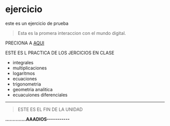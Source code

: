 # ejercicio
este es un ejercicio de prueba
>Esta es la promera interaccion con el mundo digital.

PRECIONA A [AQUI](https://www.hola.com/ "aqui")

ESTE ES L PRACTICA DE LOS JERCICIOS EN CLASE 
- integrales
- multiplicaciones
- logaritmos
- ecuaciones
- trigonometria
- geometria analitica
- ecuacuiones diferenciales




------------

> ESTE ES EL FIN DE LA UNIDAD 

**..............AAADIOS-----------**